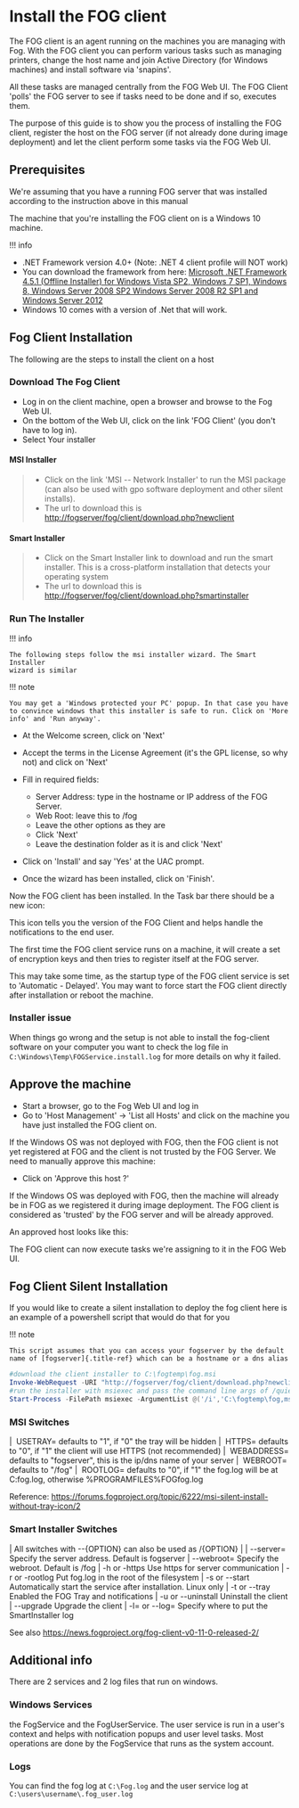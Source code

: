 # Install the FOG client

The FOG client is an agent running on the machines you are managing with
Fog. With the FOG client you can perform various tasks such as managing
printers, change the host name and join Active Directory (for Windows
machines) and install software via \'snapins\'.

All these tasks are managed centrally from the FOG Web UI. The FOG
Client \'polls\' the FOG server to see if tasks need to be done and if
so, executes them.

The purpose of this guide is to show you the process of installing the
FOG client, register the host on the FOG server (if not already done
during image deployment) and let the client perform some tasks via the
FOG Web UI.

## Prerequisites

We\'re assuming that you have a running FOG server that was installed
according to the instruction above in this manual

The machine that you\'re installing the FOG client on is a Windows 10
machine.

!!! info

  -   .NET Framework version 4.0+ (Note: .NET 4 client profile will NOT
      work)
  -   You can download the framework from here: [Microsoft .NET Framework
      4.5.1 (Offline Installer) for Windows Vista SP2, Windows 7 SP1,
      Windows 8, Windows Server 2008 SP2 Windows Server 2008 R2 SP1 and
      Windows Server
      2012](https://www.microsoft.com/en-us/download/details.aspx?id=40779)
  -   Windows 10 comes with a version of .Net that will work.


## Fog Client Installation

The following are the steps to install the client on a host

### Download The Fog Client

-   Log in on the client machine, open a browser and browse to the Fog
    Web UI.
-   On the bottom of the Web UI, click on the link \'FOG Client\' (you
    don\'t have to log in).
-   Select Your installer

#### MSI Installer

> -   Click on the link \'MSI \-- Network Installer\' to run the MSI
>     package (can also be used with gpo software deployment and other
>     silent installs).
> -   The url to download this is
>     <http://fogserver/fog/client/download.php?newclient>

#### Smart Installer

> -   Click on the Smart Installer link to download and run the smart
>     installer. This is a cross-platform installation that detects your
>     operating system
> -   The url to download this is
>     <http://fogserver/fog/client/download.php?smartinstaller>

### Run The Installer

!!! info

    The following steps follow the msi installer wizard. The Smart Installer
    wizard is similar


!!! note

    You may get a 'Windows protected your PC' popup. In that case you have to convince windows that this installer is safe to run. Click on 'More info' and 'Run anyway'. 

-   At the Welcome screen, click on \'Next\'
-   Accept the terms in the License Agreement (it\'s the GPL license, so
    why not) and click on \'Next\'

-   Fill in required fields:
    -   Server Address: type in the hostname or IP address of the FOG
        Server.
    -   Web Root: leave this to /fog
    -   Leave the other options as they are
    -   Click \'Next\'
    -   Leave the destination folder as it is and click \'Next\'
-   Click on \'Install\' and say \'Yes\' at the UAC prompt.
-   Once the wizard has been installed, click on \'Finish\'.

Now the FOG client has been installed. In the Task bar there should be a
new icon:

This icon tells you the version of the FOG Client and helps handle the
notifications to the end user.

The first time the FOG client service runs on a machine, it will create
a set of encryption keys and then tries to register itself at the FOG
server.

This may take some time, as the startup type of the FOG client service
is set to \'Automatic - Delayed\'. You may want to force start the FOG
client directly after installation or reboot the machine.

### Installer issue

When things go wrong and the setup is not able to install the fog-client
software on your computer you want to check the log file in
`C:\Windows\Temp\FOGService.install.log` for more details on why it
failed.

## Approve the machine

-   Start a browser, go to the Fog Web UI and log in
-   Go to \'Host Management\' -\> \'List all Hosts\' and click on the
    machine you have just installed the FOG client on.

If the Windows OS was not deployed with FOG, then the FOG client is not
yet registered at FOG and the client is not trusted by the FOG Server.
We need to manually approve this machine:

-   Click on \'Approve this host ?\'

If the Windows OS was deployed with FOG, then the machine will already
be in FOG as we registered it during image deployment. The FOG client is
considered as \'trusted\' by the FOG server and will be already
approved.

An approved host looks like this:

The FOG client can now execute tasks we\'re assigning to it in the FOG
Web UI.

## Fog Client Silent Installation

If you would like to create a silent installation to deploy the fog
client here is an example of a powershell script that would do that for
you

!!! note

    This script assumes that you can access your fogserver by the default
    name of [fogserver]{.title-ref} which can be a hostname or a dns alias


``` powershell
#download the client installer to C:\fogtemp\fog.msi
Invoke-WebRequest -URI "http://fogserver/fog/client/download.php?newclient" -UseBasicParsing -OutFile 'C:\fogtemp\fog.msi'
#run the installer with msiexec and pass the command line args of /quiet /qn /norestart
Start-Process -FilePath msiexec -ArgumentList @('/i','C:\fogtemp\fog,msi','/quiet','/qn','/norestart') -NoNewWindow -Wait;
```

### MSI Switches

|  USETRAY= defaults to \"1\", if \"0\" the tray will be hidden
|  HTTPS= defaults to \"0\", if \"1\" the client will use HTTPS (not
  recommended)
|  WEBADDRESS= defaults to \"fogserver\", this is the ip/dns name of
  your server
|  WEBROOT= defaults to \"/fog\"
|  ROOTLOG= defaults to \"0\", if \"1\" the fog.log will be at
  C:fog.log, otherwise %PROGRAMFILES%FOGfog.log

Reference:
<https://forums.fogproject.org/topic/6222/msi-silent-install-without-tray-icon/2>

### Smart Installer Switches

| All switches with \--{OPTION} can also be used as /{OPTION}
| 
| \--server= Specify the server address. Default is fogserver
| \--webroot= Specify the webroot. Default is /fog
| -h or -https Use https for server communication
| -r or -rootlog Put fog.log in the root of the filesystem
| -s or \--start Automatically start the service after installation.
  Linux only
| -t or \--tray Enabled the FOG Tray and notifications
| -u or \--uninstall Uninstall the client
| \--upgrade Upgrade the client
| -l= or \--log= Specify where to put the SmartInstaller log

See also <https://news.fogproject.org/fog-client-v0-11-0-released-2/>

## Additional info

There are 2 services and 2 log files that run on windows.

### Windows Services

the FogService and the FogUserService. The user service is run in a
user\'s context and helps with notification popups and user level tasks.
Most operations are done by the FogService that runs as the system
account.

### Logs

You can find the fog log at `C:\Fog.log` and the user service log at
`C:\users\username\.fog_user.log`
